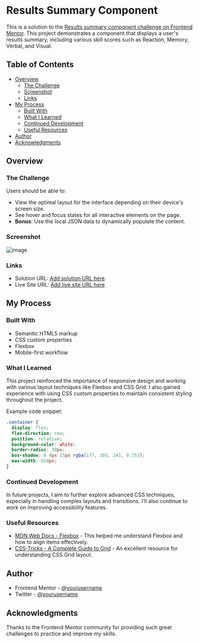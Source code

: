 # Results Summary Component

This is a solution to the [Results summary component challenge on Frontend Mentor](https://www.frontendmentor.io/challenges/results-summary-component-CE_K6s0maV). This project demonstrates a component that displays a user's results summary, including various skill scores such as Reaction, Memory, Verbal, and Visual. 

## Table of Contents

- [Overview](#overview)
  - [The Challenge](#the-challenge)
  - [Screenshot](#screenshot)
  - [Links](#links)
- [My Process](#my-process)
  - [Built With](#built-with)
  - [What I Learned](#what-i-learned)
  - [Continued Development](#continued-development)
  - [Useful Resources](#useful-resources)
- [Author](#author)
- [Acknowledgments](#acknowledgments)

## Overview

### The Challenge

Users should be able to:

- View the optimal layout for the interface depending on their device's screen size.
- See hover and focus states for all interactive elements on the page.
- **Bonus**: Use the local JSON data to dynamically populate the content.

### Screenshot

![image](https://github.com/user-attachments/assets/70ad6dcf-8547-4100-b8b9-54ae6820cd81)



### Links

- Solution URL: [Add solution URL here](https://github.com/Phushyamithra/Results_component-FrontendMentor)
- Live Site URL: [Add live site URL here](https://phushyamithra.github.io/Results_component-FrontendMentor/)

## My Process

### Built With

- Semantic HTML5 markup
- CSS custom properties
- Flexbox
- Mobile-first workflow

### What I Learned

This project reinforced the importance of responsive design and working with various layout techniques like Flexbox and CSS Grid. I also gained experience with using CSS custom properties to maintain consistent styling throughout the project.

Example code snippet:

```css
.container {
  display: flex;
  flex-direction: row;
  position: relative;
  background-color: white;
  border-radius: 30px;
  box-shadow: 0 4px 15px rgba(177, 203, 241, 0.753);
  max-width: 650px;
}
```

### Continued Development

In future projects, I aim to further explore advanced CSS techniques, especially in handling complex layouts and transitions. I'll also continue to work on improving accessibility features.

### Useful Resources

- [MDN Web Docs - Flexbox](https://developer.mozilla.org/en-US/docs/Web/CSS/CSS_Flexible_Box_Layout/Basic_Concepts_of_Flexbox) - This helped me understand Flexbox and how to align items effectively.
- [CSS-Tricks - A Complete Guide to Grid](https://css-tricks.com/snippets/css/complete-guide-grid/) - An excellent resource for understanding CSS Grid layout.

## Author

- Frontend Mentor - [@yourusername](https://www.frontendmentor.io/profile/yourusername)
- Twitter - [@yourusername](https://www.twitter.com/yourusername)

## Acknowledgments

Thanks to the Frontend Mentor community for providing such great challenges to practice and improve my skills.
